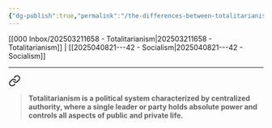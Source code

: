 ```yaml
---
{"dg-publish":true,"permalink":"/the-differences-between-totalitarianism-and-socialism/","created":"2025-04-08T21:43:17.973-04:00","updated":"2025-04-08T21:47:21.941-04:00"}
---
```


[[000 Inbox/202503211658 - Totalitarianism\|202503211658 - Totalitarianism]] | [[2025040821---42 - Socialism\|2025040821---42 - Socialism]]

---


<div class="transclusion internal-embed is-loaded"><a class="markdown-embed-link" href="/000-inbox/202503211658-totalitarianism/#064b39" aria-label="Open link"><svg xmlns="http://www.w3.org/2000/svg" width="24" height="24" viewBox="0 0 24 24" fill="none" stroke="currentColor" stroke-width="2" stroke-linecap="round" stroke-linejoin="round" class="svg-icon lucide-link"><path d="M10 13a5 5 0 0 0 7.54.54l3-3a5 5 0 0 0-7.07-7.07l-1.72 1.71"></path><path d="M14 11a5 5 0 0 0-7.54-.54l-3 3a5 5 0 0 0 7.07 7.07l1.71-1.71"></path></svg></a><div class="markdown-embed">



> **Totalitarianism is a political system characterized by centralized authority, where a single leader or party holds absolute power and controls all aspects of public and private life.** 

</div></div>



